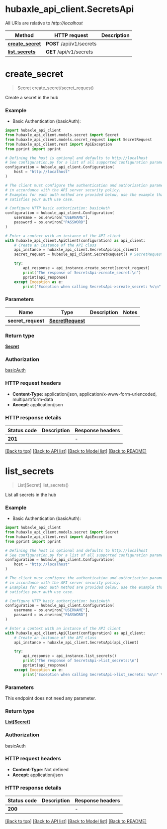 # hubaxle_api_client.SecretsApi

All URIs are relative to *http://localhost*

Method | HTTP request | Description
------------- | ------------- | -------------
[**create_secret**](SecretsApi.md#create_secret) | **POST** /api/v1/secrets | 
[**list_secrets**](SecretsApi.md#list_secrets) | **GET** /api/v1/secrets | 


# **create_secret**
> Secret create_secret(secret_request)



Create a secret in the hub

### Example

* Basic Authentication (basicAuth):

```python
import hubaxle_api_client
from hubaxle_api_client.models.secret import Secret
from hubaxle_api_client.models.secret_request import SecretRequest
from hubaxle_api_client.rest import ApiException
from pprint import pprint

# Defining the host is optional and defaults to http://localhost
# See configuration.py for a list of all supported configuration parameters.
configuration = hubaxle_api_client.Configuration(
    host = "http://localhost"
)

# The client must configure the authentication and authorization parameters
# in accordance with the API server security policy.
# Examples for each auth method are provided below, use the example that
# satisfies your auth use case.

# Configure HTTP basic authorization: basicAuth
configuration = hubaxle_api_client.Configuration(
    username = os.environ["USERNAME"],
    password = os.environ["PASSWORD"]
)

# Enter a context with an instance of the API client
with hubaxle_api_client.ApiClient(configuration) as api_client:
    # Create an instance of the API class
    api_instance = hubaxle_api_client.SecretsApi(api_client)
    secret_request = hubaxle_api_client.SecretRequest() # SecretRequest | 

    try:
        api_response = api_instance.create_secret(secret_request)
        print("The response of SecretsApi->create_secret:\n")
        pprint(api_response)
    except Exception as e:
        print("Exception when calling SecretsApi->create_secret: %s\n" % e)
```



### Parameters


Name | Type | Description  | Notes
------------- | ------------- | ------------- | -------------
 **secret_request** | [**SecretRequest**](SecretRequest.md)|  | 

### Return type

[**Secret**](Secret.md)

### Authorization

[basicAuth](../README.md#basicAuth)

### HTTP request headers

 - **Content-Type**: application/json, application/x-www-form-urlencoded, multipart/form-data
 - **Accept**: application/json

### HTTP response details

| Status code | Description | Response headers |
|-------------|-------------|------------------|
**201** |  |  -  |

[[Back to top]](#) [[Back to API list]](../README.md#documentation-for-api-endpoints) [[Back to Model list]](../README.md#documentation-for-models) [[Back to README]](../README.md)

# **list_secrets**
> List[Secret] list_secrets()



List all secrets in the hub

### Example

* Basic Authentication (basicAuth):

```python
import hubaxle_api_client
from hubaxle_api_client.models.secret import Secret
from hubaxle_api_client.rest import ApiException
from pprint import pprint

# Defining the host is optional and defaults to http://localhost
# See configuration.py for a list of all supported configuration parameters.
configuration = hubaxle_api_client.Configuration(
    host = "http://localhost"
)

# The client must configure the authentication and authorization parameters
# in accordance with the API server security policy.
# Examples for each auth method are provided below, use the example that
# satisfies your auth use case.

# Configure HTTP basic authorization: basicAuth
configuration = hubaxle_api_client.Configuration(
    username = os.environ["USERNAME"],
    password = os.environ["PASSWORD"]
)

# Enter a context with an instance of the API client
with hubaxle_api_client.ApiClient(configuration) as api_client:
    # Create an instance of the API class
    api_instance = hubaxle_api_client.SecretsApi(api_client)

    try:
        api_response = api_instance.list_secrets()
        print("The response of SecretsApi->list_secrets:\n")
        pprint(api_response)
    except Exception as e:
        print("Exception when calling SecretsApi->list_secrets: %s\n" % e)
```



### Parameters

This endpoint does not need any parameter.

### Return type

[**List[Secret]**](Secret.md)

### Authorization

[basicAuth](../README.md#basicAuth)

### HTTP request headers

 - **Content-Type**: Not defined
 - **Accept**: application/json

### HTTP response details

| Status code | Description | Response headers |
|-------------|-------------|------------------|
**200** |  |  -  |

[[Back to top]](#) [[Back to API list]](../README.md#documentation-for-api-endpoints) [[Back to Model list]](../README.md#documentation-for-models) [[Back to README]](../README.md)

